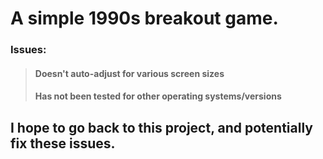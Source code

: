 # A simple 1990s breakout game.

### Issues:
>#### Doesn't auto-adjust for various screen sizes
>#### Has not been tested for other operating systems/versions

## I hope to go back to this project, and potentially fix these issues.
